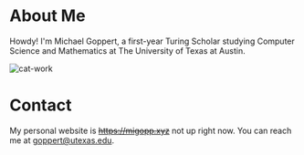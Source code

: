 # About Me

Howdy! I'm Michael Goppert, a first-year Turing Scholar studying Computer Science and Mathematics at The University of Texas at Austin.

![cat-work](https://github.com/migopp/migopp/assets/128272843/ef6d4959-e9df-4d43-bdb0-5fee09ef50a4)

# Contact
My personal website is ~~<https://migopp.xyz>~~ not up right now.
You can reach me at goppert@utexas.edu.
